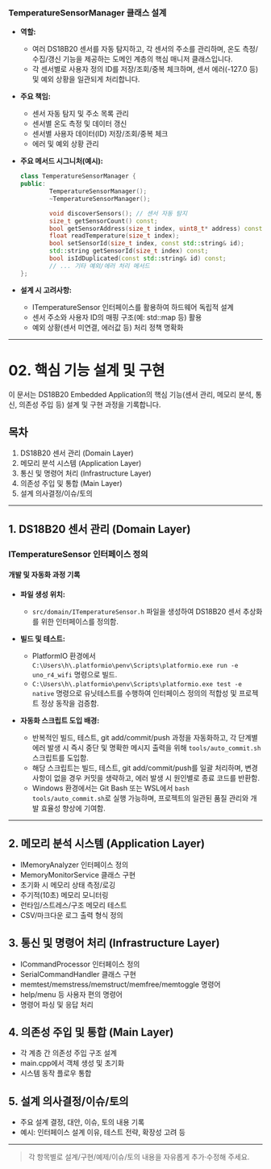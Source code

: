 ### TemperatureSensorManager 클래스 설계

- **역할:**
	- 여러 DS18B20 센서를 자동 탐지하고, 각 센서의 주소를 관리하며, 온도 측정/수집/갱신 기능을 제공하는 도메인 계층의 핵심 매니저 클래스입니다.
	- 각 센서별로 사용자 정의 ID를 저장/조회/중복 체크하며, 센서 에러(-127.0 등) 및 예외 상황을 일관되게 처리합니다.

- **주요 책임:**
	- 센서 자동 탐지 및 주소 목록 관리
	- 센서별 온도 측정 및 데이터 갱신
	- 센서별 사용자 데이터(ID) 저장/조회/중복 체크
	- 에러 및 예외 상황 관리

- **주요 메서드 시그니처(예시):**
	```cpp
	class TemperatureSensorManager {
	public:
			TemperatureSensorManager();
			~TemperatureSensorManager();

			void discoverSensors(); // 센서 자동 탐지
			size_t getSensorCount() const;
			bool getSensorAddress(size_t index, uint8_t* address) const;
			float readTemperature(size_t index);
			bool setSensorId(size_t index, const std::string& id);
			std::string getSensorId(size_t index) const;
			bool isIdDuplicated(const std::string& id) const;
			// ... 기타 예외/에러 처리 메서드
	};
	```

- **설계 시 고려사항:**
	- ITemperatureSensor 인터페이스를 활용하여 하드웨어 독립적 설계
	- 센서 주소와 사용자 ID의 매핑 구조(예: std::map 등) 활용
	- 예외 상황(센서 미연결, 에러값 등) 처리 정책 명확화

---
# 02. 핵심 기능 설계 및 구현

이 문서는 DS18B20 Embedded Application의 핵심 기능(센서 관리, 메모리 분석, 통신, 의존성 주입 등) 설계 및 구현 과정을 기록합니다.

## 목차
1. DS18B20 센서 관리 (Domain Layer)
2. 메모리 분석 시스템 (Application Layer)
3. 통신 및 명령어 처리 (Infrastructure Layer)
4. 의존성 주입 및 통합 (Main Layer)
5. 설계 의사결정/이슈/토의

---

## 1. DS18B20 센서 관리 (Domain Layer)

### ITemperatureSensor 인터페이스 정의

 #### 개발 및 자동화 과정 기록

 - **파일 생성 위치:**
	 - `src/domain/ITemperatureSensor.h` 파일을 생성하여 DS18B20 센서 추상화를 위한 인터페이스를 정의함.

 - **빌드 및 테스트:**
	 - PlatformIO 환경에서 `C:\Users\h\.platformio\penv\Scripts\platformio.exe run -e uno_r4_wifi` 명령으로 빌드.
	 - `C:\Users\h\.platformio\penv\Scripts\platformio.exe test -e native` 명령으로 유닛테스트를 수행하여 인터페이스 정의의 적합성 및 프로젝트 정상 동작을 검증함.

 - **자동화 스크립트 도입 배경:**
	 - 반복적인 빌드, 테스트, git add/commit/push 과정을 자동화하고, 각 단계별 에러 발생 시 즉시 중단 및 명확한 메시지 출력을 위해 `tools/auto_commit.sh` 스크립트를 도입함.
	 - 해당 스크립트는 빌드, 테스트, git add/commit/push를 일괄 처리하며, 변경사항이 없을 경우 커밋을 생략하고, 에러 발생 시 원인별로 종료 코드를 반환함.
	 - Windows 환경에서는 Git Bash 또는 WSL에서 `bash tools/auto_commit.sh`로 실행 가능하며, 프로젝트의 일관된 품질 관리와 개발 효율성 향상에 기여함.

 ---
 

## 2. 메모리 분석 시스템 (Application Layer)
- IMemoryAnalyzer 인터페이스 정의
- MemoryMonitorService 클래스 구현
- 초기화 시 메모리 상태 측정/로깅
- 주기적(10초) 메모리 모니터링
- 런타임/스트레스/구조 메모리 테스트
- CSV/마크다운 로그 출력 형식 정의

## 3. 통신 및 명령어 처리 (Infrastructure Layer)
- ICommandProcessor 인터페이스 정의
- SerialCommandHandler 클래스 구현
- memtest/memstress/memstruct/memfree/memtoggle 명령어
- help/menu 등 사용자 편의 명령어
- 명령어 파싱 및 응답 처리

## 4. 의존성 주입 및 통합 (Main Layer)
- 각 계층 간 의존성 주입 구조 설계
- main.cpp에서 객체 생성 및 초기화
- 시스템 동작 플로우 통합

## 5. 설계 의사결정/이슈/토의
- 주요 설계 결정, 대안, 이슈, 토의 내용 기록
- 예시: 인터페이스 설계 이유, 테스트 전략, 확장성 고려 등

---

> 각 항목별로 설계/구현/예제/이슈/토의 내용을 자유롭게 추가·수정해 주세요.
